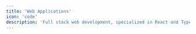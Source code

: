 ```yaml
---
title: 'Web Applications'
icon: 'code'
description: 'Full stack web development, specialized in React and Typescript.'
---
```

